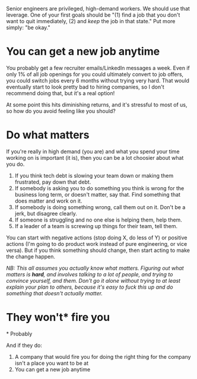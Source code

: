 Senior engineers are privileged, high-demand workers. We should use that leverage.
One of your first goals should be "(1) find a job that you don't want to quit immediately, (2) and _keep_ the job in that state."
Put more simply: "be okay."

# You can get a new job anytime

You probably get a few recruiter emails/LinkedIn messages a week.
Even if only 1% of all job openings for you could ultimately convert to job offers, you could switch jobs every 6 months without trying very hard.
That would eventually start to look pretty bad to hiring companies, so I don't recommend doing that, but it's a real option!

At some point this hits diminishing returns, and it's stressful to most of us, so how do you avoid feeling like you should?

# Do what matters

If you're really in high demand (you are) and what you spend your time working on is important (it is), then you can be a lot choosier about what you do.

1. If you think tech debt is slowing your team down or making them frustrated, pay down that debt.
2. If somebody is asking you to do something you think is wrong for the business long term, or doesn't matter, say that. Find something that does matter and work on it.
3. If somebody is doing something wrong, call them out on it. Don't be a jerk, but disagree clearly.
4. If someone is struggling and no one else is helping them, help them.
5. If a leader of a team is screwing up things for their team, tell them.

You can start with negative actions (stop doing X, do less of Y) or positive actions (I'm going to do product work instead of pure engineering, or vice versa).
But if you think something should change, then start acting to make the change happen.

_NB: This all assumes you actually know what matters. Figuring out what matters is **hard**, and involves talking to a lot of people, and trying to convince yourself, and them.
Don't go it alone without trying to at least explain your plan to others, because it's easy to fuck this up and do something that doesn't actually matter._

# They won't\* fire you

\* Probably

And if they do:
1. A company that would fire you for doing the right thing for the company isn't a place you want to be at
2. You can get a new job anytime
